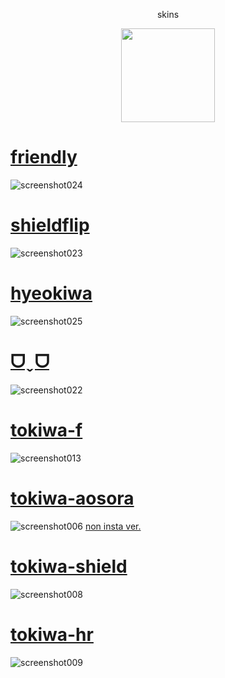 <p align="center"> skins
<p align="center">
<a href="https://osu.ppy.sh/users/21821366">
  <img src="https://a.ppy.sh/21821366?1669712909.jpeg"  
       width="150"
       height="150"></a>
<p align="center"> 

# [friendly](https://ego115.s-ul.eu/bs65cNxg)
![screenshot024](https://github.com/ego115/s/assets/169810219/690c1661-34ce-4044-8be5-f317b61b1c5d)

# [shieldflip](https://ego115.s-ul.eu/zDS7nnPC)
![screenshot023](https://github.com/ego115/s/assets/169810219/a21199f2-2e0e-4f83-80be-08b9fef0a5b2)

# [hyeokiwa](https://ego115.s-ul.eu/gpDdOCTM)
![screenshot025](https://github.com/ego115/s/assets/169810219/412eb7a3-948d-407f-9341-90c3b8e7100e)

# [ᗜˬᗜ](https://ego115.s-ul.eu/BBu07uGZ)
![screenshot022](https://github.com/ego115/s/assets/169810219/70ec6b17-0d03-42e2-9712-3d561a69cc1d)

# [tokiwa-f](https://ego115.s-ul.eu/rRSMJ2zH)
![screenshot013](https://github.com/ego115/s/assets/169810219/0b43fab3-ed2a-48ff-acfe-34b2bbba6b29)

# [tokiwa-aosora](https://ego115.s-ul.eu/D20eoV6a)
![screenshot006](https://github.com/ego115/s/assets/169810219/286b101e-edb8-4b16-b3e0-4b95144eaa95)
[non insta ver.](https://ego115.s-ul.eu/Eg15EKuH)

# [tokiwa-shield](https://ego115.s-ul.eu/OsxJi1j5)
![screenshot008](https://github.com/ego115/s/assets/169810219/4c0a2a78-156a-4a70-a8d2-540a6fb1bbf1)

# [tokiwa-hr](https://ego115.s-ul.eu/NmHIBB6J)
![screenshot009](https://github.com/ego115/s/assets/169810219/d2542a00-cfe0-40e7-ace9-5326efbea734)


